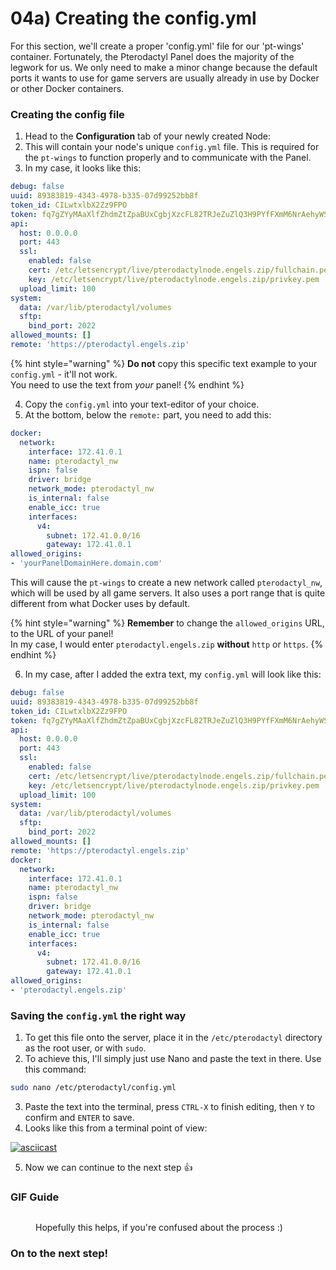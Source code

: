 # 04a) Creating the config.yml

For this section, we'll create a proper 'config.yml' file for our 'pt-wings' container. Fortunately, the Pterodactyl Panel does the majority of the legwork for us. We only need to make a minor change because the default ports it wants to use for game servers are usually already in use by Docker or other Docker containers.

### Creating the config file

1. Head to the **Configuration** tab of your newly created Node: <img src="https://i.imgur.com/8xMPzIi.png" alt="" data-size="line">
2. This will contain your node's unique `config.yml` file. This is required for the `pt-wings` to function properly and to communicate with the Panel.
3. In my case, it looks like this:

```yaml
debug: false
uuid: 89383819-4343-4978-b335-07d99252bb8f
token_id: CILwtxlbX2Zz9FPO
token: fq7gZYyMAaXlfZhdmZtZpaBUxCgbjXzcFL82TRJeZuZlQ3H9PYfFXmM6NrAehyWS
api:
  host: 0.0.0.0
  port: 443
  ssl:
    enabled: false
    cert: /etc/letsencrypt/live/pterodactylnode.engels.zip/fullchain.pem
    key: /etc/letsencrypt/live/pterodactylnode.engels.zip/privkey.pem
  upload_limit: 100
system:
  data: /var/lib/pterodactyl/volumes
  sftp:
    bind_port: 2022
allowed_mounts: []
remote: 'https://pterodactyl.engels.zip'
```

{% hint style="warning" %}
**Do not** copy this specific text example to your `config.yml` - it'll not work.\
You need to use the text from _your_ panel!
{% endhint %}

4. Copy the `config.yml` into your text-editor of your choice.
5. At the bottom, below the `remote:` part, you need to add this:

```yaml
docker:
  network:
    interface: 172.41.0.1
    name: pterodactyl_nw
    ispn: false
    driver: bridge
    network_mode: pterodactyl_nw
    is_internal: false
    enable_icc: true
    interfaces:
      v4:
        subnet: 172.41.0.0/16
        gateway: 172.41.0.1
allowed_origins:
- 'yourPanelDomainHere.domain.com'
```

This will cause the `pt-wings` to create a new network called `pterodactyl_nw`, which will be used by all game servers. It also uses a port range that is quite different from what Docker uses by default.

{% hint style="warning" %}
**Remember** to change the `allowed_origins` URL, to the URL of your panel!\
In my case, I would enter `pterodactyl.engels.zip` **without** `http` or `https`.
{% endhint %}

6. In my case, after I added the extra text, my `config.yml` will look like this:

```yaml
debug: false
uuid: 89383819-4343-4978-b335-07d99252bb8f
token_id: CILwtxlbX2Zz9FPO
token: fq7gZYyMAaXlfZhdmZtZpaBUxCgbjXzcFL82TRJeZuZlQ3H9PYfFXmM6NrAehyWS
api:
  host: 0.0.0.0
  port: 443
  ssl:
    enabled: false
    cert: /etc/letsencrypt/live/pterodactylnode.engels.zip/fullchain.pem
    key: /etc/letsencrypt/live/pterodactylnode.engels.zip/privkey.pem
  upload_limit: 100
system:
  data: /var/lib/pterodactyl/volumes
  sftp:
    bind_port: 2022
allowed_mounts: []
remote: 'https://pterodactyl.engels.zip'
docker:
  network:
    interface: 172.41.0.1
    name: pterodactyl_nw
    ispn: false
    driver: bridge
    network_mode: pterodactyl_nw
    is_internal: false
    enable_icc: true
    interfaces:
      v4:
        subnet: 172.41.0.0/16
        gateway: 172.41.0.1
allowed_origins:
- 'pterodactyl.engels.zip'
```

### Saving the `config.yml` the right way

1. To get this file onto the server, place it in the `/etc/pterodactyl` directory as the root user, or with `sudo`.
2. To achieve this, I'll simply just use Nano and paste the text in there. Use this command:

```bash
sudo nano /etc/pterodactyl/config.yml
```

3. Paste the text into the terminal, press `CTRL-X` to finish editing, then `Y` to confirm and `ENTER` to save.
4. Looks like this from a terminal point of view:

[![asciicast](https://asciinema.org/a/Qd6pOyiqrjgZ6TcaPypJvaQQd.svg)](https://asciinema.org/a/Qd6pOyiqrjgZ6TcaPypJvaQQd)

5. Now we can continue to the next step :thumbsup:

### GIF Guide

<figure><img src="https://i.imgur.com/4aEubLF.gif" alt=""><figcaption><p>Hopefully this helps, if you're confused about the process :)</p></figcaption></figure>

### On to the next step!

